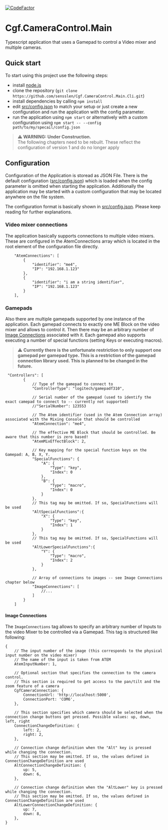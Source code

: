 [![CodeFactor](https://www.codefactor.io/repository/github/sensslen/cgf.cameracontrol.main.cli/badge)](https://www.codefactor.io/repository/github/sensslen/cgf.cameracontrol.main.cli)
# Cgf.CameraControl.Main

Typescript application that uses a Gamepad to control a Video mixer and multiple cameras.

## Quick start

To start using this project use the following steps:

-   install [node.js](https://nodejs.org/en/)
-   clone the repository (`git clone https://github.com/sensslen/Cgf.CameraControl.Main.Cli.git`)
-   install dependencies by calling `npm install`
-   edit [src/config.json](./src/config.json) to match your setup or just create a new configuration and run the application with the config parameter.
-   run the application using `npm start` or alternatively with a custom configuration using `npm start -- --config path/to/my/specail/config.json`

> **⚠ WARNING: Under Construction.**  
> The following chapters need to be rebuilt. These reflect the configuration of version 1 and do no longer apply
## Configuration

Configuration of the Application is storead as JSON File. There is the default configuration ([src/config.json](./src/config.json)) which is loaded when the config parameter is omitted when starting the application. Additionally the application may be started with a custom configuration that may be located anywhere on the file system.

The configuration format is basically shown in [src/config.json](./src/config.json). Please keep reading for further explanations.

### Video mixer connections

The application basically supports connections to multiple video mixers. These are configured in the AtemConnections array which is located in the root element of the configuration file directly.

```json5
    "AtemConnections": [
        {
            "identifier": "me4",
            "IP": "192.168.1.123"
        },
        {
            "identifier": "i am a string identifier",
            "IP": "192.168.1.123"
        }
    ],
```

### Gamepads

Also there are multiple gamepads supported by one instance of the application. Each gamepad connects to exactly one ME Block on the video mixer and allows to control it. Then there may be an arbitrary number of [Image Connections](#image_connections) associated with it. Each gamepad also supports executing a number of special functions (setting Keys or executing macros).

> :warning: **Currently there is the unfortunate restriction to only support one gamepad per gamepad type. This is a restriction of the gamepad connection library used. This is planned to be changed in the future.**

```json5
 "Controllers": [
        {
            // Type of the gamepad to connect to
            "ControllerType": "logitech/gamepadf310",

            // Serial number of the gamepad (used to identify the exact camepad to connect to -- currently not supported)
            //"SerialNumber": 123553

            // The Atem identifier (used in the Atem Connection array) associated with the Mixing Console that should be controlled
            "AtemConnection": "me4",

            // The effective ME Block that should be controlled. Be aware that this number is zero based!
            "AtemMixEffectBlock": 2,

            // Key mapping for the special function keys on the Gamepad: A, B, X, Y.
            "SpecialFunctions": {
                "A": {
                    "Type": "key",
                    "Index": 0
                },
                "B": {
                    "Type": "macro",
                    "Index": 0
                }
            },
            // This tag may be omitted. If so, SpecialFunctions will be used
            "AltSpecialFunctions":{
                "X": {
                    "Type": "key",
                    "Index": 1
                }
            },
            // This tag may be omitted. If so, SpecialFunctions will be used
            "AltLowerSpecialFunctions":{
                "Y": {
                    "Type": "macro",
                    "Index": 2
                }
            },

            // Array of connections to images -- see Image Connections chapter below
            "ImageConnections": [
                //...
            ]
        }
    ]
```

#### <a name="image_connections"></a>Image Connections

The `ImageConnections` tag allows to specify an arbitrary number of Inputs to the video Mixer to be controlled via a Gamepad. This tag is structured like following:

```json5
{
    // The input number of the image (this corresponds to the physical input number on the video mixer)
    // The name of the input is taken from ATEM
    AtemInputNumber: 1,

    // Optional section that specifies the connection to the camera control.
    // This section is required to get access to the pan/tilt and the zoom feature of a camera
    CgfCameraConnection: {
        ConnectionUrl: 'http://localhost:5000',
        ConnectionPort: 'COM6',
    },

    // This section specifies which camera should be selected when the connection change buttons get pressed. Possible values: up, down, left, right
    ConnectionChangeDefinition: {
        left: 2,
        right: 2,
    },

    // Connection change definition when the "Alt" key is pressed while changing the connection.
    // This section may be omitted. If so, the values defined in ConnectionChangeDefinition are used
    AltConnectionChangeDefinition: {
        up: 5,
        down: 6,
    },

    // Connection change definition when the "AltLower" key is pressed while changing the connection.
    // This section may be omitted. If so, the values defined in ConnectionChangeDefinition are used
    AltLowerConnectionChangeDefinition: {
        up: 7,
        down: 8,
    },
}
```
